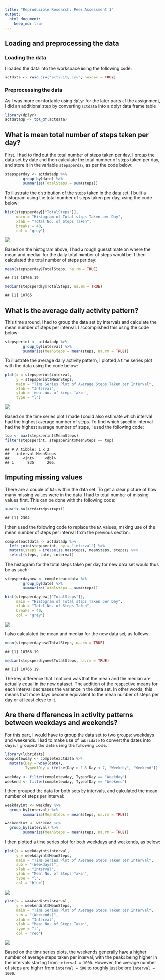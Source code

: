 ```yaml
---
title: "Reproducible Research: Peer Assessment 1"
output: 
  html_document:
    keep_md: true
---
```



## Loading and preprocessing the data
### Loading the data
I loaded the data into the workspace using the following code:


```r
actdata <- read.csv("activity.csv", header = TRUE)
```


### Preprocessing the data
As I was more comfortable using `dplyr` for the later parts of the assignment, 
I did an additional step by converting `actdata` into a dplyr data frame table


```r
library(dplyr)
actdatadp <- tbl_df(actdata)
```


## What is mean total number of steps taken per day?
First, I had to find out the total number of steps taken per day. I group the
data set by date and then calculate the total number of steps taken per day, and
store it in the variable `stepsperday`, as per the code below:


```r
stepsperday <- actdatadp %>%
        group_by(date) %>% 
        summarise(TotalSteps = sum(steps))
```

To illustrate the distribution of the steps taken in the data set, I built a 
histogram using the total number of steps taken per day, using the
code below:


```r
hist(stepsperday[["TotalSteps"]],
     main = "Histogram of Total steps Taken per Day",
     xlab = "Total No. of Steps Taken",
     breaks = 40,
     col = "grey")
```

![](PA1_template_files/figure-html/unnamed-chunk-4-1.png)<!-- -->

Based on the histogram above, I had a rough guesstimate on where the mean and 
median for the daily total number of steps would be. I then calculated the total
number of steps per day:


```r
mean(stepsperday$TotalSteps, na.rm = TRUE)
```

```
## [1] 10766.19
```

```r
median(stepsperday$TotalSteps, na.rm = TRUE)
```

```
## [1] 10765
```


## What is the average daily activity pattern?
This time around, I had to group the data set by intervals and calculate the mean
number of steps per interval. I accomplished this using the code below:


```r
stepsperint <- actdatadp %>%
        group_by(interval) %>% 
        summarise(MeanSteps = mean(steps, na.rm = TRUE))
```

To illustrate the average daily activity pattern, I plotted a time series plot
with the data using the code below:


```r
plot(x = stepsperint$interval,
     y = stepsperint$MeanSteps,
     main = "Time Series Plot of Average Steps Taken per Interval",
     xlab = "Interval",
     ylab = "Mean No. of Steps Taken",
     type = "l")
```

![](PA1_template_files/figure-html/unnamed-chunk-7-1.png)<!-- -->

Based on the time series plot I made I could also estimate which interval had the
highest average number of steps. To find which specific interval had the highest
average number of steps, I used the following code:


```r
top <- max(stepsperint$MeanSteps)
filter(stepsperint, stepsperint$MeanSteps == top)
```

```
## # A tibble: 1 x 2
##   interval MeanSteps
##      <int>     <dbl>
## 1      835      206.
```


## Imputing missing values
There are a couple of `NAs` within the data set. To get a clear picture of how
many missing values were in the data, I had to total number of missing values first.
This can be done with the following code:


```r
sum(is.na(actdatadp$steps))
```

```
## [1] 2304
```

I then used the following code to replace the `NA` values, making use of the
mean number of steps per interval from the previous section:


```r
completeactdata <- actdatadp %>% 
  left_join(stepsperint, by = "interval") %>%
  mutate(steps = ifelse(is.na(steps), MeanSteps, steps)) %>%
  select(steps, date, interval)
```

The histogram for the total steps taken per day for new data set would thus be 
as such:


```r
stepsperdaynew <- completeactdata %>%
        group_by(date) %>% 
        summarise(TotalSteps = sum(steps))

hist(stepsperdaynew[["TotalSteps"]],
     main = "Histogram of Total steps Taken per Day",
     xlab = "Total No. of Steps Taken",
     breaks = 40,
     col = "grey")
```

![](PA1_template_files/figure-html/unnamed-chunk-11-1.png)<!-- -->

I also calculated the mean and median for the new data set, as follows:


```r
mean(stepsperdaynew$TotalSteps, na.rm = TRUE)
```

```
## [1] 10766.19
```

```r
median(stepsperdaynew$TotalSteps, na.rm = TRUE)
```

```
## [1] 10766.19
```

The key difference that I noticed was that the mean and the median are actually
equal in the new dataset. The addition of the respective means for each interval
decreases the variance in the data set. In other words, this means that more days
become equivalent to the mean number of steps per day or at least close to it.


## Are there differences in activity patterns between weekdays and weekends?
For this part, I would have to group the data set to two groups: weekdays and weekends.
I had to make use of `lubridate` to convert the dates into days.
I grouped the data using the following code:


```r
library(lubridate)
completewday <- completeactdata %>%
  mutate(Day = wday(date),
         TypeofDay = ifelse(Day > 1 & Day < 7, "Weekday", "Weekend"))

weekday <- filter(completewday, TypeofDay == "Weekday")
weekend <- filter(completewday, TypeofDay == "Weekend")
```

I then grouped the data for both sets by intervals, and calculated the mean number
of steps per interval:


```r
weekdayint <- weekday %>%
  group_by(interval) %>% 
        summarise(MeanSteps = mean(steps, na.rm = TRUE))

weekendint <- weekend %>%
  group_by(interval) %>% 
        summarise(MeanSteps = mean(steps, na.rm = TRUE))
```

I then plotted a time series plot for both weekdays and weekends, as below:


```r
plot(x = weekdayint$interval,
     y = weekdayint$MeanSteps,
     main = "Time Series Plot of Average Steps Taken per Interval",
     sub = "(Weekdays)",
     xlab = "Interval",
     ylab = "Mean No. of Steps Taken",
     type = "l",
     col = "blue")
```

![](PA1_template_files/figure-html/unnamed-chunk-15-1.png)<!-- -->

```r
plot(x = weekendint$interval,
     y = weekendint$MeanSteps,
     main = "Time Series Plot of Average Steps Taken per Interval",
     sub = "(Weekends)",
     xlab = "Interval",
     ylab = "Mean No. of Steps Taken",
     type = "l",
     col = "red")
```

![](PA1_template_files/figure-html/unnamed-chunk-15-2.png)<!-- -->

Based on the time series plots, the weekends generally have a higher number of
average steps taken per interval, with the peaks being higher in the intervals
starting from `interval = 1000`. However, the average number of steps are higher
from `interval = 500` to roughly just before `interval = 1000`.

